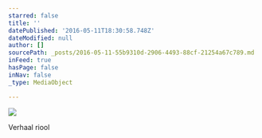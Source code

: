 ```yaml
---
starred: false
title: ''
datePublished: '2016-05-11T18:30:58.748Z'
dateModified: null
author: []
sourcePath: _posts/2016-05-11-55b9310d-2906-4493-88cf-21254a67c789.md
inFeed: true
hasPage: false
inNav: false
_type: MediaObject

---
```

![](https://the-grid-user-content.s3-us-west-2.amazonaws.com/2d363abe-acbe-4dd3-b847-dc2f639cd414.jpg)

Verhaal riool